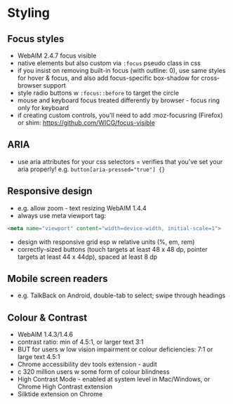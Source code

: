 # Styling

## Focus styles
- WebAIM 2.4.7 focus visible
- native elements but also custom via `:focus` pseudo class in css
- if you insist on removing built-in focus (with outline: 0), use same styles for hover & focus, and also add focus-specific box-shadow for cross-browser support
- style radio buttons w `:focus::before` to target the circle
- mouse and keyboard focus treated differently by browser - focus ring only for keyboard
- if creating custom controls, you'll need to add :moz-focusring (Firefox) or shim: https://github.com/WICG/focus-visible

## ARIA
- use aria attributes for your css selectors  = verifies that you've set your aria properly!
e.g. `button[aria-pressed="true"] {}`

## Responsive design
- e.g. allow zoom - text resizing WebAIM 1.4.4
- always use meta viewport tag:
```html
<meta name="viewport" content="width=device-width, initial-scale=1">
```
- design with responsive grid esp w relative units (%, em, rem)
- correctly-sized buttons (touch targets at least 48 x 48 dp, pointer targets at least 44 x 44dp), spaced at least 8 dp


## Mobile screen readers
- e.g. TalkBack on Android, double-tab to select; swipe through headings

## Colour & Contrast
- WebAIM 1.4.3/1.4.6
- contrast ratio: min of 4.5:1, or larger text 3:1
- BUT for users w low vision impairment or colour deficiencies: 7:1 or large text 4.5:1
- Chrome accessibility dev tools extension - audit
- c 320 million users w some form of colour blindness
- High Contrast Mode - enabled at system level in Mac/Windows, or Chrome High Contrast extension
- Silktide extension on Chrome
 
